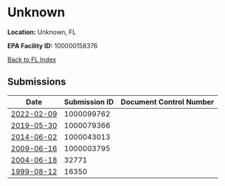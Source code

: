 # Unknown

**Location:** Unknown, FL

**EPA Facility ID:** 100000158376

[Back to FL Index](../../index.md)

## Submissions

| Date | Submission ID | Document Control Number |
|------|--------------|-------------------------|
| [2022-02-09](submissions/1000099762.md) | 1000099762 |  |
| [2019-05-30](submissions/1000079366.md) | 1000079366 |  |
| [2014-06-02](submissions/1000043013.md) | 1000043013 |  |
| [2009-06-16](submissions/1000003795.md) | 1000003795 |  |
| [2004-06-18](submissions/32771.md) | 32771 |  |
| [1999-08-12](submissions/16350.md) | 16350 |  |
